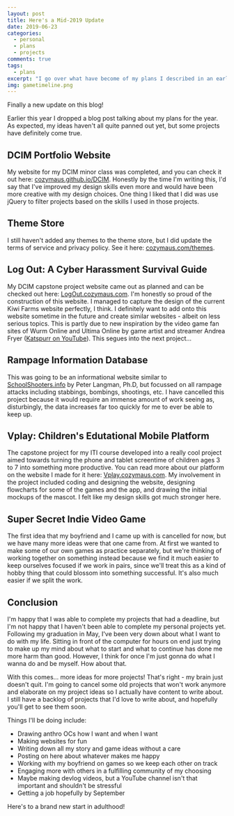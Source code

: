 ```yaml
---
layout: post
title: Here's a Mid-2019 Update
date: 2019-06-23
categories:
  - personal
  - plans
  - projects
comments: true
tags:
  - plans
excerpt: "I go over what have become of my plans I described in an earlier post and tell you all about my new goals for 2019."
img: gametimeline.png
---
```


<!--
<img src="https://cozymaus.com/img/gametimeline.png" class="img-fluid">
<p class="caption">ouo</p>
-->

<p><first-letter>F</first-letter>inally a new update on this blog!</p>

<p>Earlier this year I dropped a blog post talking about my plans for the year. As expected, my ideas haven't all quite panned out yet, but some projects have definitely come true.</p>

<h2>DCIM Portfolio Website</h2>

<p>My website for my DCIM minor class was completed, and you can check it out here: <a href="https://cozymaus.github.io/dcim" target="_blank">cozymaus.github.io/DCIM</a>. Honestly by the time I'm writing this, I'd say that I've improved my design skills even more and would have been more creative with my design choices. One thing I liked that I did was use jQuery to filter projects based on the skills I used in those projects.</p>

<h2>Theme Store</h2>

<p>I still haven't added any themes to the theme store, but I did update the terms of service and privacy policy. See it here: <a href="http://cozymaus.com/themes" target="_blank">cozymaus.com/themes</a>.</p>

<h2>Log Out: A Cyber Harassment Survival Guide</h2>

<p>My DCIM capstone project website came out as planned and can be checked out here: <a href="https://LogOut.cozymaus.com" target="_blank">LogOut.cozymaus.com</a>. I'm honestly so proud of the construction of this website. I managed to capture the design of the current Kiwi Farms website perfectly, I think. I definitely want to add onto this website sometime in the future and create similar websites - albeit on less serious topics. This is partly due to new inspiration by the video game fan sites of Wurm Online and Ultima Online by game artist and streamer Andrea Fryer (<a href="https://www.youtube.com/user/KatsPurr" target="_blank">Katspurr on YouTube</a>). This segues into the next project...</p>

<h2>Rampage Information Database</h2>

<p>This was going to be an informational website similar to <a href="https://schoolshooters.info" target="_blank">SchoolShooters.info</a> by Peter Langman, Ph.D, but focussed on all rampage attacks including stabbings, bombings, shootings, etc. I have cancelled this project because it would require an immense amount of work seeing as, disturbingly, the data increases far too quickly for me to ever be able to keep up.</p>

<h2>Vplay: Children's Edutational Mobile Platform</h2>

<p>The capstone project for my ITI course developed into a really cool project aimed towards turning the phone and tablet screentime of children ages 3 to 7 into something more productive. You can read more about our platform on the website I made for it here: <a href="https://vplay.cozymaus.com" target="_blank">Vplay.cozymaus.com</a>. My involvement in the project included coding and designing the website, designing flowcharts for some of the games and the app, and drawing the initial mockups of the mascot. I felt like my design skills got much stronger here.</p>

<h2>Super Secret Indie Video Game</h2>

<p>The first idea that my boyfriend and I came up with is cancelled for now, but we have many more ideas were that one came from. At first we wanted to make some of our own games as practice separately, but we're thinking of working together on something instead because we find it much easier to keep ourselves focused if we work in pairs, since we'll treat this as a kind of hobby thing that could blossom into something successful. It's also much easier if we split the work.</p>

<h2>Conclusion</h2>

<p>I'm happy that I was able to complete my projects that had a deadline, but I'm not happy that I haven't been able to complete my personal projects yet. Following my graduation in May, I've been very down about what I want to do with my life. Sitting in front of the computer for hours on end just trying to make up my mind about what to start and what to continue has done me more harm than good. However, I think for once I'm just gonna do what I wanna do and be myself. How about that.</p>

<p>With this comes... more ideas for more projects! That's right - my brain just doesn't quit. I'm going to cancel some old projects that won't work anymore and elaborate on my project ideas so I actually have content to write about. I still have a backlog of projects that I'd love to write about, and hopefully you'll get to see them soon.</p>

<p>Things I'll be doing include:</p>

<ul>
  <li>Drawing anthro OCs how I want and when I want</li>
  <li>Making websites for fun</li>
  <li>Writing down all my story and game ideas without a care</li>
  <li>Posting on here about whatever makes me happy</li>
  <li>Working with my boyfriend on games so we keep each other on track</li>
  <li>Engaging more with others in a fulfilling community of my choosing</li>
  <li>Maybe making devlog videos, but a YouTube channel isn't that important and shouldn't be stressful</li>
  <li>Getting a job hopefully by September</li>
</ul>

<p>Here's to a brand new start in adulthood!</p>
